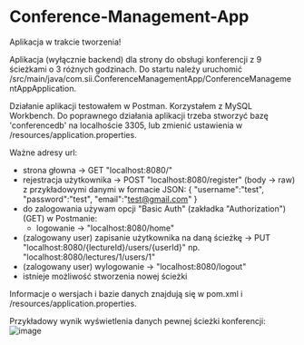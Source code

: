 # Conference-Management-App

Aplikacja w trakcie tworzenia!

Aplikacja (wyłącznie backend) dla strony do obsługi konferencji z 9 ścieżkami o 3 różnych godzinach.
Do startu należy uruchomić /src/main/java/com.sii.ConferenceManagementApp/ConferenceManagementAppApplication.

Działanie aplikacji testowałem w Postman.
Korzystałem z MySQL Workbench. Do poprawnego działania aplikacji trzeba stworzyć bazę 'conferencedb' na localhoście 3305, lub zmienić ustawienia w /resources/application.properties.

Ważne adresy url:
- strona głowna -> GET "localhost:8080/"
- rejestracja użytkownika -> POST "localhost:8080/register" (body -> raw) z przykładowymi danymi w formacie JSON:
   {
      "username":"test",
      "password":"test",
      "email":"test@gmail.com"
  }
- do zalogowania używam opcji "Basic Auth" (zakładka "Authorization") (GET) w Postmanie:
  - logowanie -> "localhost:8080/home"
- (zalogowany user) zapisanie użytkownika na daną ścieżkę -> PUT "localhost:8080/{lectureId}/users/{userId}" np. "localhost:8080/lectures/1/users/1"
- (zalogowany user) wylogowanie -> "localhost:8080/logout"
- istnieje możliwość stworzenia nowej ścieżki

Informacje o wersjach i bazie danych znajdują się w pom.xml i /resources/application.properties.

Przykładowy wynik wyświetlenia danych pewnej ścieżki konferencji:
![image](https://user-images.githubusercontent.com/81679054/168327887-aa27e0eb-47de-4fdf-bf9f-abed0bc6447a.png)
